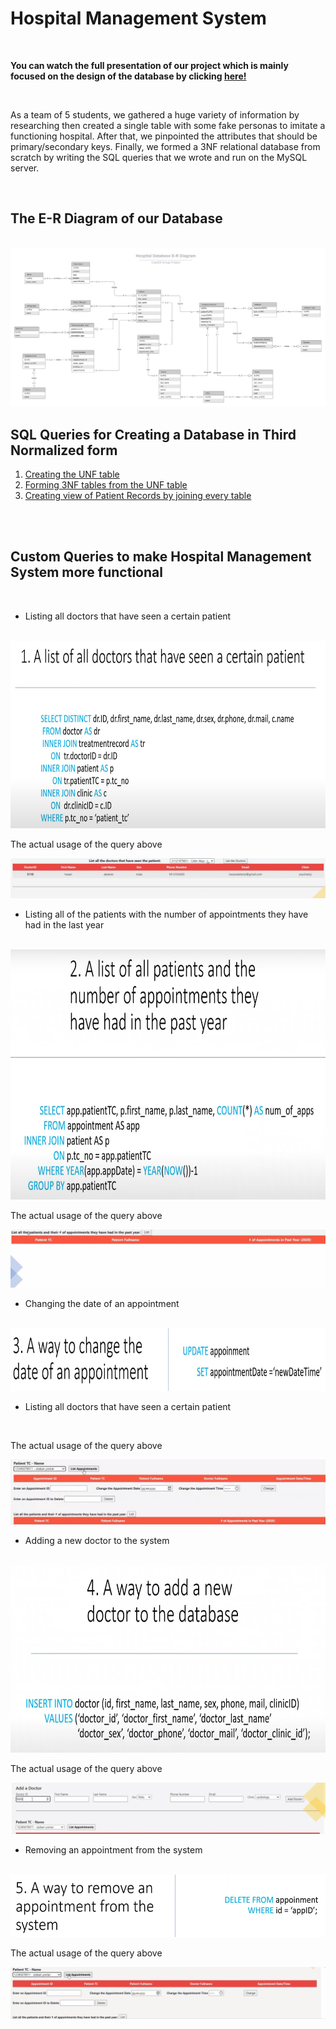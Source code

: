 # Hospital Management System 

<br>

**You can watch the full presentation of our project which is mainly focused on the design of the database by clicking [here!](https://www.youtube.com/watch?v=RfWCqz8Vvac)**

<br>

As a team of 5 students, we gathered a huge variety of information by researching then created a single table with some fake personas to imitate a functioning hospital. After that, we pinpointed the attributes that should be primary/secondary keys. Finally, we formed a 3NF relational database from scratch by writing the SQL queries that we wrote and run on the MySQL server.

<br>

## The E-R Diagram of our Database

<br>

<img src="img\Project ER Diagram.jpeg">

<br>

## SQL Queries for Creating a Database in Third Normalized form
1. [Creating the UNF table](sql-queries/creating-the-unf-table.md)
2. [Forming 3NF tables from the UNF table](sql-queries/creating-3nf-tables-from-the-unf.md)
3. [Creating view of Patient Records by joining every table](sql-queries/view-of-patient-records.md)

<br><br>

## Custom Queries to make Hospital Management System more functional 

<br>

- Listing all doctors that have seen a certain patient 

<br> 

<img width="800" height="300" src="img/query-1.png">

<br>

The actual usage of the query above

<img src="img/query-1.gif">

<br>

- Listing all of the patients with the number of appointments they have had in the last year

<br> 

<img width="800" height="400" src="img/query-2.png">

<br>

The actual usage of the query above

<img src="img/query-2.gif">

<br>

- Changing the date of an appointment

<br> 

<img width="800" height="100" src="img/query-3.png">

<br>

- Listing all doctors that have seen a certain patient 

<br> 

The actual usage of the query above

<img src="img/query-3.gif">

<br>

- Adding a new doctor to the system

<br> 

<img width="800" height="300" src="img/query-4.png">

<br>

The actual usage of the query above

<img src="img/query-4.gif">

<br>

- Removing an appointment from the system

<br> 

<img width="800" height="100" src="img/query-5.png">

<br>

The actual usage of the query above

<img src="img/query-5.gif">

<br>
